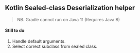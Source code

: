 ## Kotlin Sealed-class Deserialization helper
> NB. Gradle cannot run on Java 11 (Requires Java 8)

#### Still to do
1. Handle default arguments.
2. Select correct subclass from sealed class.